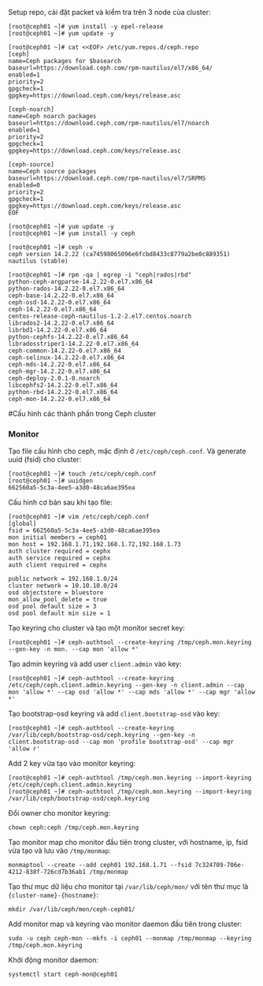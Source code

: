  Setup repo, cài đặt packet và kiểm tra trên 3 node của cluster:
 
    [root@ceph01 ~]# yum install -y epel-release
    [root@ceph01 ~]# yum update -y
    
    [root@ceph01 ~]# cat <<EOF> /etc/yum.repos.d/ceph.repo
    [ceph]
    name=Ceph packages for $basearch
    baseurl=https://download.ceph.com/rpm-nautilus/el7/x86_64/
    enabled=1
    priority=2
    gpgcheck=1
    gpgkey=https://download.ceph.com/keys/release.asc

    [ceph-noarch]
    name=Ceph noarch packages
    baseurl=https://download.ceph.com/rpm-nautilus/el7/noarch
    enabled=1
    priority=2
    gpgcheck=1
    gpgkey=https://download.ceph.com/keys/release.asc

    [ceph-source]
    name=Ceph source packages
    baseurl=https://download.ceph.com/rpm-nautilus/el7/SRPMS
    enabled=0
    priority=2
    gpgcheck=1
    gpgkey=https://download.ceph.com/keys/release.asc
    EOF
    
    [root@ceph01 ~]# yum update -y
    [root@ceph01 ~]# yum install -y ceph
    
    [root@ceph01 ~]# ceph -v
    ceph version 14.2.22 (ca74598065096e6fcbd8433c8779a2be0c889351) nautilus (stable)
    
    [root@ceph01 ~]# rpm -qa | egrep -i "ceph|rados|rbd"
    python-ceph-argparse-14.2.22-0.el7.x86_64
    python-rados-14.2.22-0.el7.x86_64
    ceph-base-14.2.22-0.el7.x86_64
    ceph-osd-14.2.22-0.el7.x86_64
    ceph-14.2.22-0.el7.x86_64
    centos-release-ceph-nautilus-1.2-2.el7.centos.noarch
    librados2-14.2.22-0.el7.x86_64
    librbd1-14.2.22-0.el7.x86_64
    python-cephfs-14.2.22-0.el7.x86_64
    libradosstriper1-14.2.22-0.el7.x86_64
    ceph-common-14.2.22-0.el7.x86_64
    ceph-selinux-14.2.22-0.el7.x86_64
    ceph-mds-14.2.22-0.el7.x86_64
    ceph-mgr-14.2.22-0.el7.x86_64
    ceph-deploy-2.0.1-0.noarch
    libcephfs2-14.2.22-0.el7.x86_64
    python-rbd-14.2.22-0.el7.x86_64
    ceph-mon-14.2.22-0.el7.x86_64

#Cấu hình các thành phần trong Ceph cluster
### Monitor
Tạo file cấu hình cho ceph, mặc định ở `/etc/ceph/ceph.conf`. Và generate uuid (fsid) cho cluster:

    [root@ceph01 ~]# touch /etc/ceph/ceph.conf
    [root@ceph01 ~]# uuidgen
    662560a5-5c3a-4ee5-a3d0-48ca6ae395ea

Cấu hình cơ bản sau khi tạo file:

    [root@ceph01 ~]# vim /etc/ceph/ceph.conf
    [global]
    fsid = 662560a5-5c3a-4ee5-a3d0-48ca6ae395ea
    mon initial members = ceph01
    mon host = 192.168.1.71,192.168.1.72,192.168.1.73
    auth cluster required = cephx
    auth service required = cephx
    auth client required = cephx
    
    public network = 192.168.1.0/24
    cluster network = 10.10.10.0/24
    osd objectstore = bluestore
    mon_allow_pool_delete = true
    osd pool default size = 3
    osd pool default min size = 1
    
Tạo keyring cho cluster và tạo một monitor secret key:
    
    [root@ceph01 ~]# ceph-authtool --create-keyring /tmp/ceph.mon.keyring --gen-key -n mon. --cap mon 'allow *'

Tạo admin keyring và add user `client.admin` vào key:

    [root@ceph01 ~]# ceph-authtool --create-keyring /etc/ceph/ceph.client.admin.keyring --gen-key -n client.admin --cap mon 'allow *' --cap osd 'allow *' --cap mds 'allow *' --cap mgr 'allow *'
    
Tạo bootstrap-osd keyring và add `client.bootstrap-osd` vào key:

    [root@ceph01 ~]# ceph-authtool --create-keyring /var/lib/ceph/bootstrap-osd/ceph.keyring --gen-key -n client.bootstrap-osd --cap mon 'profile bootstrap-osd' --cap mgr 'allow r'

Add 2 key vừa tạo vào monitor keyring:
    
    [root@ceph01 ~]# ceph-authtool /tmp/ceph.mon.keyring --import-keyring /etc/ceph/ceph.client.admin.keyring
    [root@ceph01 ~]# ceph-authtool /tmp/ceph.mon.keyring --import-keyring /var/lib/ceph/bootstrap-osd/ceph.keyring

Đổi owner cho monitor keyring:

    chown ceph:ceph /tmp/ceph.mon.keyring
    
Tạo monitor map cho monitor đầu tiên trong cluster, với hostname, ip, fsid vừa tạo và lưu vào `/tmp/monmap`:

    monmaptool --create --add ceph01 192.168.1.71 --fsid 7c324709-706e-4212-838f-726cd7b36ab1 /tmp/monmap

Tạo thư mục dữ liệu cho monitor tại `/var/lib/ceph/mon/` với tên thư mục là `{cluster-name}-{hostname}`:

    mkdir /var/lib/ceph/mon/ceph-ceph01/

Add monitor map và keyring vào monitor daemon đầu tiên trong cluster:

    sudo -u ceph ceph-mon --mkfs -i ceph01 --monmap /tmp/monmap --keyring /tmp/ceph.mon.keyring

Khởi động monitor daemon:

    systemctl start ceph-mon@ceph01


